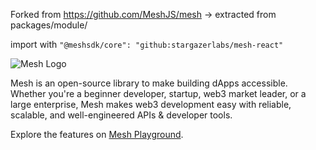Forked from https://github.com/MeshJS/mesh -> extracted from packages/module/

import with `"@meshsdk/core": "github:stargazerlabs/mesh-react"`




![Mesh Logo](https://meshjs.dev/logo-mesh/mesh.png)

Mesh is an open-source library to make building dApps accessible. Whether you're a beginner developer, startup, web3 market leader, or a large enterprise, Mesh makes web3 development easy with reliable, scalable, and well-engineered APIs & developer tools.

Explore the features on [Mesh Playground](https://meshjs.dev/).
